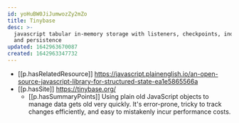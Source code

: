 ```yaml
---
id: yoHuBW0JiJumwozZy2mZo
title: Tinybase
desc: >-
  javascript tabular in-memory storage with listeners, checkpoints, indexing,
  and persistence
updated: 1642963670087
created: 1642963347732
---
```



- [[p.hasRelatedResource]] https://javascript.plainenglish.io/an-open-source-javascript-library-for-structured-state-ea1e5865566a
- [[p.hasSite]] https://tinybase.org/
  - [[p.hasSummaryPoints]] Using plain old JavaScript objects to manage data gets old very quickly. It's error-prone, tricky to track changes efficiently, and easy to mistakenly incur performance costs.
